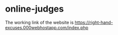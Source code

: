 # online-judges
The working link of the website is 
   https://right-hand-excuses.000webhostapp.com/index.php
